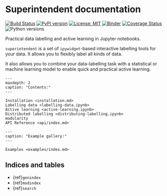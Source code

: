 # Superintendent documentation

[![Build Status](https://travis-ci.org/janfreyberg/superintendent.svg?branch=master)](https://travis-ci.org/janfreyberg/superintendent)
[![PyPI version](https://badge.fury.io/py/superintendent.svg)](https://badge.fury.io/py/superintendent)
[![License: MIT](https://img.shields.io/badge/License-MIT-yellow.svg)](https://opensource.org/licenses/MIT)
[![Binder](https://mybinder.org/badge.svg)](https://mybinder.org/v2/gh/janfreyberg/superintendent/master?filepath=examples.ipynb)
[![Coverage Status](https://coveralls.io/repos/github/janfreyberg/superintendent/badge.svg)](https://coveralls.io/github/janfreyberg/superintendent)
![Python versions](https://img.shields.io/badge/python-3.5%2B-blue.svg)

Practical data labelling and active learning in Jupyter notebooks.

`superintendent` is a set of `ipywidget`-based interactive labelling tools for
your data. It allows you to flexibly label all kinds of data.

It also allows you to combine your data-labelling task with a statistical or
machine learning model to enable quick and practical active learning.

```{toctree}
---
maxdepth: 2
caption: "Contents:"
---

Installation <installation.md>
Labelling data <labelling-data.ipynb>
Active learning <active-learning.ipynb>
Distributed labelling <distributing-labelling.ipynb>
modularity
API Reference <api/index.md>
```

```{toctree}
---
caption: "Example gallery:"
---

Examples <examples/index.md>
```

## Indices and tables

* {ref}`genindex`
* {ref}`modindex`
* {ref}`search`
